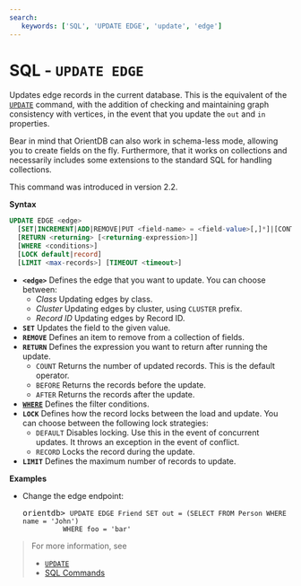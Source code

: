 ```yaml
---
search:
   keywords: ['SQL', 'UPDATE EDGE', 'update', 'edge']
---
```


# SQL - `UPDATE EDGE`

Updates edge records in the current database.  This is the equivalent of the [`UPDATE`](SQL-Update.md) command, with the addition of checking and maintaining graph consistency with vertices, in the event that you update the `out` and `in` properties.

Bear in mind that OrientDB can also work in schema-less mode, allowing you to create fields on the fly.  Furthermore, that it works on collections and necessarily includes some extensions to the standard SQL for handling collections.

This command was introduced in version 2.2.

**Syntax**

```sql
UPDATE EDGE <edge> 
  [SET|INCREMENT|ADD|REMOVE|PUT <field-name> = <field-value>[,]*]|[CONTENT|MERGE <JSON>]
  [RETURN <returning> [<returning-expression>]]
  [WHERE <conditions>]
  [LOCK default|record]
  [LIMIT <max-records>] [TIMEOUT <timeout>]
```

- **`<edge>`** Defines the edge that you want to update.  You can choose between:
  - *Class* Updating edges by class.
  - *Cluster* Updating edges by cluster, using `CLUSTER` prefix.
  - *Record ID* Updating edges by Record ID.
- **`SET`** Updates the field to the given value.
- **`REMOVE`** Defines an item to remove from a collection of fields.
- **`RETURN`** Defines the expression you want to return after running the update.
  - `COUNT` Returns the number of updated records.  This is the default operator.
  - `BEFORE` Returns the records before the update.
  - `AFTER` Returns the records after the update.
- **[`WHERE`](SQL-Where.md)** Defines the filter conditions.
- **`LOCK`** Defines how the record locks between the load and update.  You can choose between the following lock strategies:
  - `DEFAULT` Disables locking.  Use this in the event of concurrent updates.  It throws an exception in the event of conflict.
  - `RECORD` Locks the record during the update.
- **`LIMIT`** Defines the maximum number of records to update.


**Examples**

- Change the edge endpoint:

  <pre>
  orientdb> <code class="lang-sql userinput">UPDATE EDGE Friend SET out = (SELECT FROM Person WHERE name = 'John') 
            WHERE foo = 'bar'</code>
  </pre>


>For more information, see
>
>- [`UPDATE`](SQL-Update.md)
>- [SQL Commands](SQL-Commands.md)
